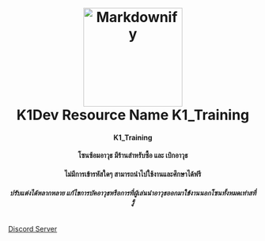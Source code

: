 
<h1 align="center">
  <br>
  <a href="https://discord.gg/n7htcQj6sU"><img src="https://cdn.discordapp.com/attachments/928898439876587591/957889947031994379/codeinglogo-01.png" alt="Markdownify" width="200"></a>
  <br>
  K1Dev Resource Name K1_Training
  <br>
</h1>

<h4 align="center">K1_Training</h4>
<h4 align="center">โซนซ้อมอาวุธ มีร้านสำหรับซื้อ และ เบิกอาวุธ</h4>
<h4 align="center">ไม่มีการเข้ารหัสใดๆ สามารถนำไปใช้งานและศึกษาได้ฟรี</h4>
<h5 align="center">ปรับแต่งได้หลากหลาย แก้ไขการบัคอาวุธหรือการที่ผู้เล่นนำอาวุธออกมาใข้งานนอกโซนทั้งหมดเท่าสที่รู้</h5>
<picture>
  <img alt="" src="https://cdn.discordapp.com/attachments/961347091706314823/995545496607260732/unknown.png">
</picture>


  <a href="https://discord.gg/n7htcQj6sU">
    <p>Discord Server </p>
  </a>
</p>

